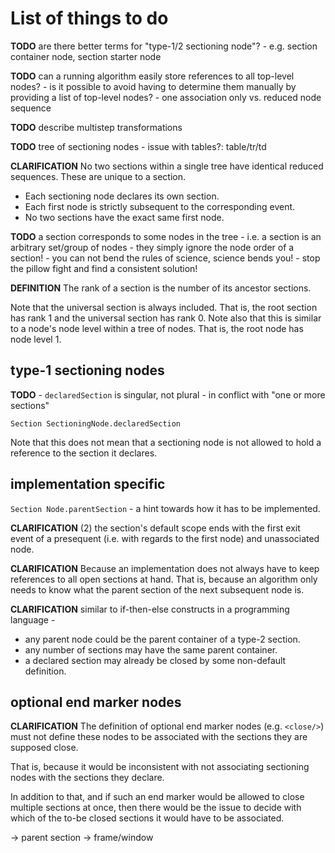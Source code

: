 
<!-- ======================================================================= -->
# List of things to do

**TODO**
are there better terms for "type-1/2 sectioning node"? -
e.g. section container node, section starter node

**TODO**
can a running algorithm easily store references to all top-level nodes? -
is it possible to avoid having to determine them manually by providing
a list of top-level nodes? -
one association only vs. reduced node sequence

**TODO**
describe multistep transformations

**TODO**
tree of sectioning nodes -
issue with tables?: table/tr/td

**CLARIFICATION**
No two sections within a single tree have identical reduced sequences.
These are unique to a section.

* Each sectioning node declares its own section.
* Each first node is strictly subsequent to the corresponding event.
* No two sections have the exact same first node.

**TODO**
a section corresponds to some nodes in the tree -
i.e. a section is an arbitrary set/group of nodes -
they simply ignore the node order of a section! -
you can not bend the rules of science, science bends you! -
stop the pillow fight and find a consistent solution!

<!-- ======================================================================= -->

**DEFINITION**
The rank of a section is the number of its ancestor sections.

Note that the universal section is always included. That is, the root section
has rank 1 and the universal section has rank 0. Note also that this is similar
to a node's node level within a tree of nodes. That is, the root node has node
level 1.

<!-- ======================================================================= -->
## type-1 sectioning nodes

**TODO** -
`declaredSection` is singular, not plural -
in conflict with "one or more sections"

```
Section SectioningNode.declaredSection
```

Note that this does not mean that a sectioning node is not allowed to hold
a reference to the section it declares.

<!-- ======================================================================= -->
## implementation specific

`Section Node.parentSection` -
a hint towards how it has to be implemented.

**CLARIFICATION**
(2) the section's default scope ends with the first exit event of a
presequent (i.e. with regards to the first node) and unassociated node.

**CLARIFICATION**
Because an implementation does not always have to keep references to
all open sections at hand. That is, because an algorithm only needs to
know what the parent section of the next subsequent node is. 

**CLARIFICATION**
similar to if-then-else constructs in a programming language -

* any parent node could be the parent container of a type-2 section.
* any number of sections may have the same parent container.
* a declared section may already be closed by some non-default definition.

<!-- ======================================================================= -->
## optional end marker nodes

**CLARIFICATION**
The definition of optional end marker nodes (e.g. `<close/>`) must not define
these nodes to be associated with the sections they are supposed close.

That is, because it would be inconsistent with not associating sectioning
nodes with the sections they declare.

In addition to that, and if such an end marker would be allowed to close
multiple sections at once, then there would be the issue to decide with
which of the to-be closed sections it would have to be associated.

-> parent section -> frame/window
